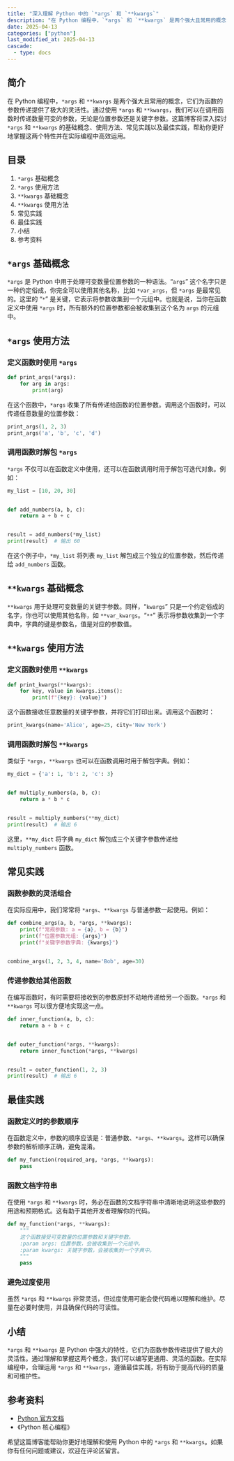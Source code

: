 ```yaml
---
title: "深入理解 Python 中的 `*args` 和 `**kwargs`"
description: "在 Python 编程中，`*args` 和 `**kwargs` 是两个强大且常用的概念，它们为函数的参数传递提供了极大的灵活性。通过使用 `*args` 和 `**kwargs`，我们可以在调用函数时传递数量可变的参数，无论是位置参数还是关键字参数。这篇博客将深入探讨 `*args` 和 `**kwargs` 的基础概念、使用方法、常见实践以及最佳实践，帮助你更好地掌握这两个特性并在实际编程中高效运用。"
date: 2025-04-13
categories: ["python"]
last_modified_at: 2025-04-13
cascade:
  - type: docs
---
```



## 简介
在 Python 编程中，`*args` 和 `**kwargs` 是两个强大且常用的概念，它们为函数的参数传递提供了极大的灵活性。通过使用 `*args` 和 `**kwargs`，我们可以在调用函数时传递数量可变的参数，无论是位置参数还是关键字参数。这篇博客将深入探讨 `*args` 和 `**kwargs` 的基础概念、使用方法、常见实践以及最佳实践，帮助你更好地掌握这两个特性并在实际编程中高效运用。

<!-- more -->
## 目录
1. `*args` 基础概念
2. `*args` 使用方法
3. `**kwargs` 基础概念
4. `**kwargs` 使用方法
5. 常见实践
6. 最佳实践
7. 小结
8. 参考资料

## `*args` 基础概念
`*args` 是 Python 中用于处理可变数量位置参数的一种语法。“`args`” 这个名字只是一种约定俗成，你完全可以使用其他名称，比如 `*var_args`，但 `*args` 是最常见的。这里的 “`*`” 是关键，它表示将参数收集到一个元组中。也就是说，当你在函数定义中使用 `*args` 时，所有额外的位置参数都会被收集到这个名为 `args` 的元组中。

## `*args` 使用方法
### 定义函数时使用 `*args`
```python
def print_args(*args):
    for arg in args:
        print(arg)


```
在这个函数中，`*args` 收集了所有传递给函数的位置参数。调用这个函数时，可以传递任意数量的位置参数：
```python
print_args(1, 2, 3)
print_args('a', 'b', 'c', 'd')
```
### 调用函数时解包 `*args`
`*args` 不仅可以在函数定义中使用，还可以在函数调用时用于解包可迭代对象。例如：
```python
my_list = [10, 20, 30]


def add_numbers(a, b, c):
    return a + b + c


result = add_numbers(*my_list)
print(result)  # 输出 60
```
在这个例子中，`*my_list` 将列表 `my_list` 解包成三个独立的位置参数，然后传递给 `add_numbers` 函数。

## `**kwargs` 基础概念
`**kwargs` 用于处理可变数量的关键字参数。同样，“`kwargs`” 只是一个约定俗成的名字，你也可以使用其他名称，如 `**var_kwargs`。“`**`” 表示将参数收集到一个字典中，字典的键是参数名，值是对应的参数值。

## `**kwargs` 使用方法
### 定义函数时使用 `**kwargs`
```python
def print_kwargs(**kwargs):
    for key, value in kwargs.items():
        print(f"{key}: {value}")


```
这个函数接收任意数量的关键字参数，并将它们打印出来。调用这个函数时：
```python
print_kwargs(name='Alice', age=25, city='New York')
```
### 调用函数时解包 `**kwargs`
类似于 `*args`，`**kwargs` 也可以在函数调用时用于解包字典。例如：
```python
my_dict = {'a': 1, 'b': 2, 'c': 3}


def multiply_numbers(a, b, c):
    return a * b * c


result = multiply_numbers(**my_dict)
print(result)  # 输出 6
```
这里，`**my_dict` 将字典 `my_dict` 解包成三个关键字参数传递给 `multiply_numbers` 函数。

## 常见实践
### 函数参数的灵活组合
在实际应用中，我们常常将 `*args`、`**kwargs` 与普通参数一起使用。例如：
```python
def combine_args(a, b, *args, **kwargs):
    print(f"常规参数: a = {a}, b = {b}")
    print(f"位置参数元组: {args}")
    print(f"关键字参数字典: {kwargs}")


combine_args(1, 2, 3, 4, name='Bob', age=30)
```
### 传递参数给其他函数
在编写函数时，有时需要将接收到的参数原封不动地传递给另一个函数。`*args` 和 `**kwargs` 可以很方便地实现这一点。
```python
def inner_function(a, b, c):
    return a + b + c


def outer_function(*args, **kwargs):
    return inner_function(*args, **kwargs)


result = outer_function(1, 2, 3)
print(result)  # 输出 6
```

## 最佳实践
### 函数定义时的参数顺序
在函数定义中，参数的顺序应该是：普通参数、`*args`、`**kwargs`。这样可以确保参数的解析顺序正确，避免混淆。
```python
def my_function(required_arg, *args, **kwargs):
    pass


```
### 函数文档字符串
在使用 `*args` 和 `**kwargs` 时，务必在函数的文档字符串中清晰地说明这些参数的用途和预期格式。这有助于其他开发者理解你的代码。
```python
def my_function(*args, **kwargs):
    """
    这个函数接受可变数量的位置参数和关键字参数。
    :param args: 位置参数，会被收集到一个元组中。
    :param kwargs: 关键字参数，会被收集到一个字典中。
    """
    pass


```
### 避免过度使用
虽然 `*args` 和 `**kwargs` 非常灵活，但过度使用可能会使代码难以理解和维护。尽量在必要时使用，并且确保代码的可读性。

## 小结
`*args` 和 `**kwargs` 是 Python 中强大的特性，它们为函数参数传递提供了极大的灵活性。通过理解和掌握这两个概念，我们可以编写更通用、灵活的函数。在实际编程中，合理运用 `*args` 和 `**kwargs`，遵循最佳实践，将有助于提高代码的质量和可维护性。

## 参考资料
- [Python 官方文档](https://docs.python.org/3/tutorial/controlflow.html#more-on-defining-functions)
- 《Python 核心编程》

希望这篇博客能帮助你更好地理解和使用 Python 中的 `*args` 和 `**kwargs`。如果你有任何问题或建议，欢迎在评论区留言。  